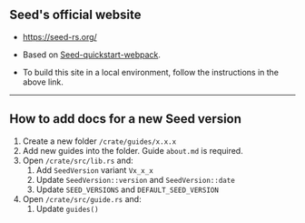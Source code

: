 ## Seed's official website

- https://seed-rs.org/

- Based on [Seed-quickstart-webpack](https://github.com/seed-rs/seed-quickstart-webpack).

- To build this site in a local environment, follow the instructions in the above link.

---

## How to add docs for a new Seed version

1. Create a new folder `/crate/guides/x.x.x`
1. Add new guides into the folder. Guide `about.md` is required.
1. Open `/crate/src/lib.rs` and:
   1. Add `SeedVersion` variant `Vx_x_x`
   1. Update `SeedVersion::version` and `SeedVersion::date`
   1. Update `SEED_VERSIONS` and `DEFAULT_SEED_VERSION`
1. Open `/crate/src/guide.rs` and:
   1. Update `guides()`
